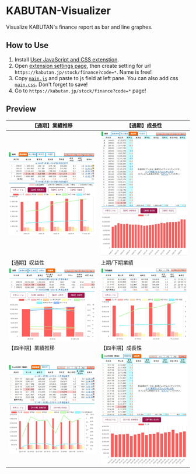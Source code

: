 # KABUTAN-Visualizer
Visualize KABUTAN's finance report as bar and line graphes.

## How to Use

1. Install [User JavaScript and CSS extenstion](https://chromewebstore.google.com/detail/user-javascript-and-css/nbhcbdghjpllgmfilhnhkllmkecfmpld?pli=1).
2. Open [extension settings page](extension://nbhcbdghjpllgmfilhnhkllmkecfmpld/options.html), then create setting for url `https://kabutan.jp/stock/finance?code=*`. Name is free!
3. Copy [`main.js`](./main.js) and paste to js field at left pane. You can also add css [`main.css`](./main.css). Don't forget to save!
4. Go to `https://kabutan.jp/stock/finance?code=*` page!

## Preview

| 【通期】業績推移 | 【通期】成長性 |
| --------------- | ------------- |
| ![](images/year-result.jpeg) | ![](images/year-growth.jpeg) |
| 【通期】収益性 | 上期/下期業績 |
| ![](images/year-profit.jpeg) | ![](images/half-result.jpeg) |
| 【四半期】業績推移 | 【四半期】成長性 |
| ![](images/quarter-result.jpeg) | ![](images/quarter-growth.jpeg) |
